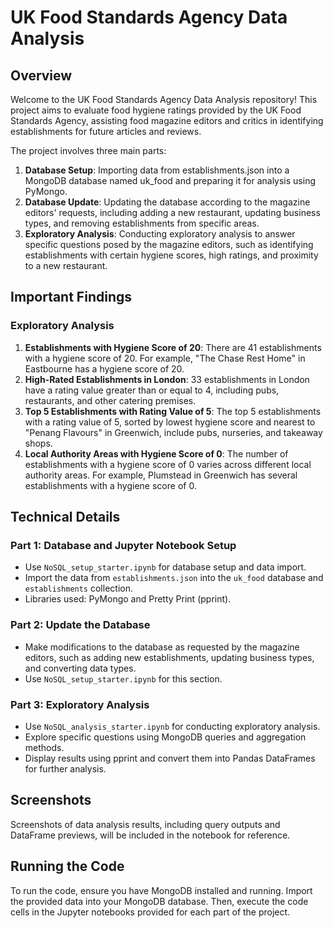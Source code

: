 # UK Food Standards Agency Data Analysis

## Overview

Welcome to the UK Food Standards Agency Data Analysis repository! This project aims to evaluate food hygiene ratings provided by the UK Food Standards Agency, assisting food magazine editors and critics in identifying establishments for future articles and reviews.

The project involves three main parts:

1. **Database Setup**: Importing data from establishments.json into a MongoDB database named uk_food and preparing it for analysis using PyMongo.
2. **Database Update**: Updating the database according to the magazine editors' requests, including adding a new restaurant, updating business types, and removing establishments from specific areas.
3. **Exploratory Analysis**: Conducting exploratory analysis to answer specific questions posed by the magazine editors, such as identifying establishments with certain hygiene scores, high ratings, and proximity to a new restaurant.

## Important Findings

### Exploratory Analysis

1. **Establishments with Hygiene Score of 20**: There are 41 establishments with a hygiene score of 20. For example, "The Chase Rest Home" in Eastbourne has a hygiene score of 20.
2. **High-Rated Establishments in London**: 33 establishments in London have a rating value greater than or equal to 4, including pubs, restaurants, and other catering premises.
3. **Top 5 Establishments with Rating Value of 5**: The top 5 establishments with a rating value of 5, sorted by lowest hygiene score and nearest to "Penang Flavours" in Greenwich, include pubs, nurseries, and takeaway shops.
4. **Local Authority Areas with Hygiene Score of 0**: The number of establishments with a hygiene score of 0 varies across different local authority areas. For example, Plumstead in Greenwich has several establishments with a hygiene score of 0.

## Technical Details

### Part 1: Database and Jupyter Notebook Setup

- Use `NoSQL_setup_starter.ipynb` for database setup and data import.
- Import the data from `establishments.json` into the `uk_food` database and `establishments` collection.
- Libraries used: PyMongo and Pretty Print (pprint).

### Part 2: Update the Database

- Make modifications to the database as requested by the magazine editors, such as adding new establishments, updating business types, and converting data types.
- Use `NoSQL_setup_starter.ipynb` for this section.

### Part 3: Exploratory Analysis

- Use `NoSQL_analysis_starter.ipynb` for conducting exploratory analysis.
- Explore specific questions using MongoDB queries and aggregation methods.
- Display results using pprint and convert them into Pandas DataFrames for further analysis.

## Screenshots

Screenshots of data analysis results, including query outputs and DataFrame previews, will be included in the notebook for reference.

## Running the Code

To run the code, ensure you have MongoDB installed and running. Import the provided data into your MongoDB database. Then, execute the code cells in the Jupyter notebooks provided for each part of the project.
